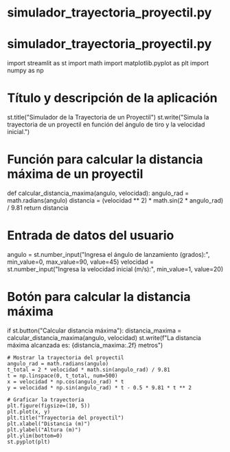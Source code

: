 # simulador_trayectoria_proyectil.py
# simulador_trayectoria_proyectil.py
import streamlit as st
import math
import matplotlib.pyplot as plt
import numpy as np

# Título y descripción de la aplicación
st.title("Simulador de la Trayectoria de un Proyectil")
st.write("Simula la trayectoria de un proyectil en función del ángulo de tiro y la velocidad inicial.")

# Función para calcular la distancia máxima de un proyectil
def calcular_distancia_maxima(angulo, velocidad):
    angulo_rad = math.radians(angulo)
    distancia = (velocidad ** 2) * math.sin(2 * angulo_rad) / 9.81
    return distancia

# Entrada de datos del usuario
angulo = st.number_input("Ingresa el ángulo de lanzamiento (grados):", min_value=0, max_value=90, value=45)
velocidad = st.number_input("Ingresa la velocidad inicial (m/s):", min_value=1, value=20)

# Botón para calcular la distancia máxima
if st.button("Calcular distancia máxima"):
    distancia_maxima = calcular_distancia_maxima(angulo, velocidad)
    st.write(f"La distancia máxima alcanzada es: {distancia_maxima:.2f} metros")

    # Mostrar la trayectoria del proyectil
    angulo_rad = math.radians(angulo)
    t_total = 2 * velocidad * math.sin(angulo_rad) / 9.81
    t = np.linspace(0, t_total, num=500)
    x = velocidad * np.cos(angulo_rad) * t
    y = velocidad * np.sin(angulo_rad) * t - 0.5 * 9.81 * t ** 2

    # Graficar la trayectoria
    plt.figure(figsize=(10, 5))
    plt.plot(x, y)
    plt.title("Trayectoria del proyectil")
    plt.xlabel("Distancia (m)")
    plt.ylabel("Altura (m)")
    plt.ylim(bottom=0)
    st.pyplot(plt)
